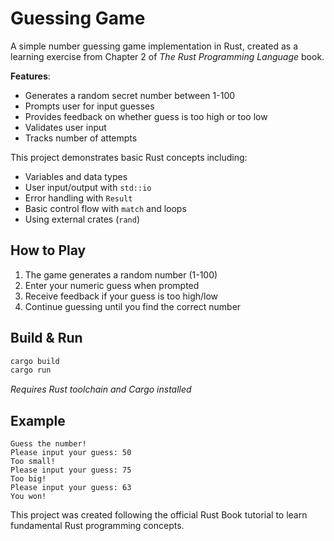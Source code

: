 # Guessing Game  

A simple number guessing game implementation in Rust, created as a learning exercise from Chapter 2 of *The Rust Programming Language* book.  

**Features**:  
- Generates a random secret number between 1-100  
- Prompts user for input guesses  
- Provides feedback on whether guess is too high or too low  
- Validates user input  
- Tracks number of attempts  

This project demonstrates basic Rust concepts including:  
- Variables and data types  
- User input/output with `std::io`  
- Error handling with `Result`  
- Basic control flow with `match` and loops  
- Using external crates (`rand`)  

## How to Play  
1. The game generates a random number (1-100)  
2. Enter your numeric guess when prompted  
3. Receive feedback if your guess is too high/low  
4. Continue guessing until you find the correct number  

## Build & Run  
```bash 
cargo build
cargo run
```  

*Requires Rust toolchain and Cargo installed*  

## Example  
```text
Guess the number!
Please input your guess: 50
Too small!
Please input your guess: 75
Too big!
Please input your guess: 63
You won!
```  

This project was created following the official Rust Book tutorial to learn fundamental Rust programming concepts.  


